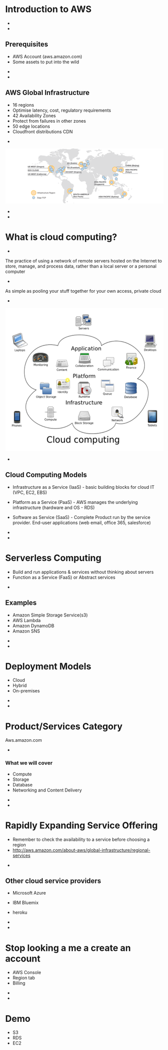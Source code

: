 # Introduction to AWS

-
-
## Prerequisites

* AWS Account (aws.amazon.com)
* Some assets to put into the wild

-
-
## AWS Global Infrastructure

* 16 regions
 * Optimise latency, cost, regulatory requirements
* 42 Availability Zones
 * Protect from failures in other zones
* 50 edge locations
 * Cloudfront distributions CDN

-

![](./img/aws-availability.png "aws region zones")

-
-
# What is cloud computing?

-
The practice of using a network of remote servers hosted on the Internet to store, manage, and process data, rather than a local server or a personal computer

-
As simple as pooling your stuff together for your own access, private cloud

-
![](./img/Cloud_computing.png "cloud computing")

-
## Cloud Computing Models

* Infrastructure as a Service (IaaS) - basic building blocks for cloud IT (VPC, EC2, EBS)

* Platform as a Service (PaaS) - AWS manages the underlying infrastructure (hardware and OS - RDS)

* Software as Service (SaaS) - Complete Product run by the service provider. End-user applications (web email, office 365, salesforce)

-
-
# Serverless Computing

* Build and run applications & services without thinking about servers
* Function as a Service (FaaS) or Abstract services

-
## Examples

* Amazon Simple Storage Service(s3)
* AWS Lambda
* Amazon DynamoDB
* Amazon SNS

-
-
# Deployment Models

* Cloud
* Hybrid
* On-premises

-
-
# Product/Services Category

Aws.amazon.com

-
### What we will cover

* Compute
* Storage
* Database
* Networking and Content Delivery

-
-
# Rapidly Expanding Service Offering

* Remember to check the availability to a service before choosing a region
* http://aws.amazon.com/about-aws/global-infrastructure/regional-services

-
## Other cloud service providers

* Microsoft Azure

* IBM Bluemix

* heroku

-
-
# Stop looking a me a create an account

* AWS Console
* Region tab
* Billing

-
-
# Demo

* S3
* RDS
* EC2
